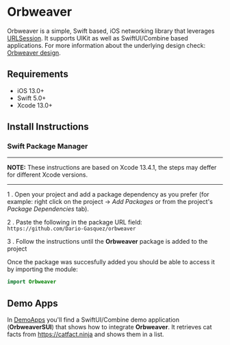 # Orbweaver
Orbweaver is a simple, Swift based, iOS networking library that leverages [URLSession](https://developer.apple.com/documentation/foundation/urlsession). It supports UIKit as well as SwiftUI/Combine based applications. For more information about the underlying design check:
[Orbweaver design](https://github.com/Dario-Gasquez/orbweaver/wiki).
 
## Requirements
- iOS 13.0+
- Swift 5.0+
- Xcode 13.0+

## Install Instructions

### Swift Package Manager

---

**NOTE:**
These instructions are based on Xcode 13.4.1, the steps may deffer for different Xcode versions.

---

1 . Open your project and add a package dependency as you prefer (for example: right click on the project -> *Add Packages* or from the project's *Package Dependencies* tab).

2 . Paste the following in the package URL field:  
`https://github.com/Dario-Gasquez/orbweaver`

3 . Follow the instructions until the **Orbweaver** package is added to the project  

Once the package was succesfully added you should be able to access it by importing the module:
```swift
import Orbweaver
```


## Demo Apps
In [DemoApps](https://github.com/Dario-Gasquez/orbweaver/tree/demo-app/DemoApps) you'll find a SwiftUI/Combine demo application (**OrbweaverSUI**) that shows how to integrate **Orbweaver**. It retrieves cat facts from https://catfact.ninja and shows them in a list.
